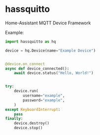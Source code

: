 # hassquitto

Home-Assistant MQTT Device Framework


Example:

```python
import hassquitto as hq

device = hq.Device(name="Example Device")


@device.on_connect
async def device_connected():
    await device.status("Hello, World!")


try:
    device.run(
        username="example",
        password="example",
    )
except KeyboardInterrupt:
    pass
finally:
    device.destroy()
    device.stop()
```
